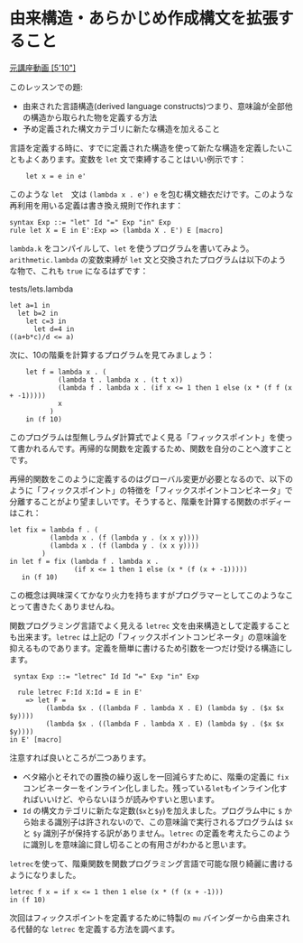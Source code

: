 # 由来構造・あらかじめ作成構文を拡張すること

[元講座動画 [5'10"]](http://youtu.be/qZWiBaN7zrw)

このレッスンでの題:
+ 由来された言語構造(derived language constructs)つまり、意味論が全部他の構造から取られた物を定義する方法
+ 予め定義された構文カテゴリに新たな構造を加えること

言語を定義する時に、すでに定義された構造を使って新たな構造を定義したいこともよくあります。変数を `let` 文で束縛することはいい例示です：

```
    let x = e in e'
```

このような `let`　文は `(lambda x . e') e` を包む構文糖衣だけです。このような再利用を用いる定義は書き換え規則で作れます：

```
syntax Exp ::= "let" Id "=" Exp "in" Exp
rule let X = E in E':Exp => (lambda X . E') E [macro]
```

`lambda.k` をコンパイルして、`let` を使うプログラムを書いてみよう。`arithmetic.lambda` の変数束縛が `let` 文と交換されたプログラムは以下のような物で、これも `true` になるはずです：

tests/lets.lambda
```
let a=1 in
  let b=2 in
    let c=3 in
      let d=4 in
((a+b*c)/d <= a)
```

次に、10の階乗を計算するプログラムを見てみましょう：

```
    let f = lambda x . (
            (lambda t . lambda x . (t t x))
            (lambda f . lambda x . (if x <= 1 then 1 else (x * (f f (x + -1)))))
            x
          )
    in (f 10)
```

このプログラムは型無しラムダ計算式でよく見る「フィックスポイント」を使って書かれるんです。再帰的な関数を定義するため、関数を自分のことへ渡すことです。

再帰的関数をこのように定義するのはグローバル変更が必要となるので、以下のように「フィックスポイント」の特徴を「フィックスポイントコンビネータ」で分離することがより望ましいです。そうすると、階乗を計算する関数のボディーはこれ：

```
let fix = lambda f . (
          (lambda x . (f (lambda y . (x x y))))
          (lambda x . (f (lambda y . (x x y))))
        )
in let f = fix (lambda f . lambda x .
                (if x <= 1 then 1 else (x * (f (x + -1)))))
   in (f 10)
```

この概念は興味深くてかなり火力を持ちますがプログラマーとしてこのようなことって書きたくありませんね。

関数プログラミング言語でよく見える `letrec` 文を由来構造として定義することも出来ます。`letrec` は上記の「フィックスポイントコンビネータ」の意味論を抑えるものであります。定義を簡単に書けるため引数を一つだけ受ける構造にします。

```
 syntax Exp ::= "letrec" Id Id "=" Exp "in" Exp
```

```
  rule letrec F:Id X:Id = E in E'
    => let F =
         (lambda $x . ((lambda F . lambda X . E) (lambda $y . ($x $x $y))))
         (lambda $x . ((lambda F . lambda X . E) (lambda $y . ($x $x $y))))
in E' [macro]
```

注意すれば良いところが二つあります。

+ ベタ縮小とそれでの置換の繰り返しを一回減らすために、階乗の定義に `fix` コンビネーターをインライン化しました。残っている`let`もインライン化すればいいけど、やらないほうが読みやすいと思います。
+ `Id` の構文カテゴリに新たな定数(`$x`と`$y`)を加えました。プログラム中に `$` から始まる識別子は許されないので、この意味論で実行されるプログラムは `$x` と `$y` 識別子が保持する訳がありません。`letrec` の定義を考えたらこのように識別しを意味論に貸し切ることの有用さがわかると思います。

`letrec`を使って、階乗関数を関数プログラミング言語で可能な限り綺麗に書けるようになりました。

```
letrec f x = if x <= 1 then 1 else (x * (f (x + -1)))
in (f 10)
```

次回はフィックスポイントを定義するために特製の `mu` バインダーから由来される代替的な `letrec` を定義する方法を調べます。